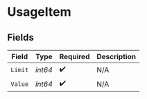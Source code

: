 # UsageItem


## Fields

| Field              | Type               | Required           | Description        |
| ------------------ | ------------------ | ------------------ | ------------------ |
| `Limit`            | *int64*            | :heavy_check_mark: | N/A                |
| `Value`            | *int64*            | :heavy_check_mark: | N/A                |